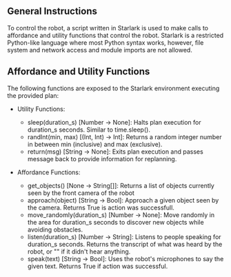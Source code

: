 ## General Instructions
To control the robot, a script written in Starlark is used to make calls to affordance and utility functions that control the robot. Starlark is a restricted Python-like language where most Python syntax works, however, file system and network access and module imports are not allowed.

## Affordance and Utility Functions
The following functions are exposed to the Starlark environment executing the provided plan:

- Utility Functions:
    - sleep(duration_s) [Number -> None]:
        Halts plan execution for duration_s seconds. Similar to time.sleep().
    - randInt(min, max) [(Int, Int) -> Int]:
        Returns a random integer number in between min (inclusive) and max (exclusive).
    - return(msg) [String -> None]:
        Exits plan execution and passes message back to provide information for replanning.

- Affordance Functions:
    - get_objects() [None -> String[]]:
        Returns a list of objects currently seen by the front camera of the robot
    - approach(object) [String -> Bool]:
        Approach a given object seen by the camera. Returns True is action was successfull.
    - move_randomly(duration_s) [Number -> None]:
        Move randomly in the area for duration_s seconds to discover new objects while avoiding obstacles.
    - listen(duration_s) [Number -> String]:
        Listens to people speaking for duration_s seconds. Returns the transcript of what was heard by the robot, or "" if it didn't hear anything.
    - speak(text) [String -> Bool]:
        Uses the robot's microphones to say the given text. Returns True if action was successful.